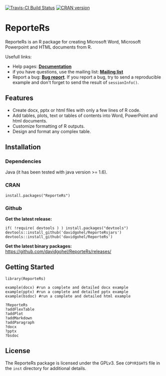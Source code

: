 [![Travis-CI Build Status](https://travis-ci.org/davidgohel/ReporteRs.svg?branch=master)](https://travis-ci.org/davidgohel/ReporteRs)
[![CRAN version](http://www.r-pkg.org/badges/version/ReporteRs)](http://cran.rstudio.com/web/packages/ReporteRs/index.html)

ReporteRs
======
ReporteRs is an R package for creating Microsoft Word, Microsoft Powerpoint and HTML documents from R.

Usefull links: 

* Help pages: [**Documentation**](http://davidgohel.github.io/ReporteRs/index.html) 
* if you have questions, use the mailing list: [**Mailing list**](http://groups.google.com/forum/#!forum/reporters-package "if you have questions, use the mailing list")  
* Report a bug: [**Bug report**](http://github.com/davidgohel/ReporteRs/issues "please provide a reproducible example"). If you report a bug, try to send a reproducible example 
    and don't forget to send the result of `sessionInfo()`.
        
Features
--------
* Create docx, pptx or html files with only a few lines of R code.
* Add tables, plots, text or tables of contents into Word, PowerPoint and html documents.
* Customize formatting of R outputs.
* Design and format any complex table.

Installation
------------

### Dependencies

Java (it has been tested with java version >= 1.6).

### CRAN

    install.packages("ReporteRs")

### Github

**Get the latest release:**  

    if( !require( devtools ) ) install.packages("devtools")
    devtools::install_github('davidgohel/ReporteRsjars')
    devtools::install_github('davidgohel/ReporteRs')

**Get the latest binary packages:**  
https://github.com/davidgohel/ReporteRs/releases/

Getting Started
---------------

    library(ReporteRs)
    
    example(docx) #run a complete and detailed docx example
    example(pptx) #run a complete and detailed pptx example
    example(bsdoc) #run a complete and detailed html example
    
    ?ReporteRs
    ?addFlexTable
    ?addPlot
    ?addMarkdown
    ?addParagraph
    ?docx
    ?pptx
    ?bsdoc
  
License
-------
The ReporteRs package is licensed under the GPLv3. See ``COPYRIGHTS`` file in the ``inst`` directory for additional details.
